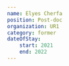 ```yaml
---
name: Elyes Cherfa
position: Post-doc
organization: UR1
category: former
dateOfStay: 
    start: 2021
    end: 2022
---
```

